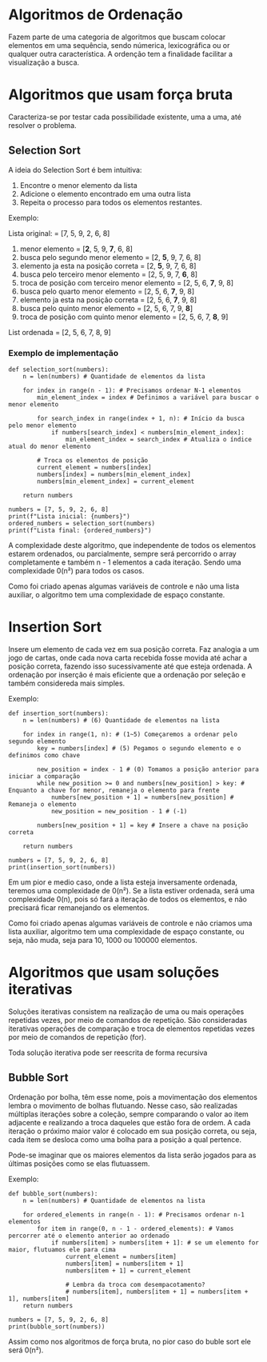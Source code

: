 # Algoritmos de Ordenação

Fazem parte de uma categoria de algoritmos que buscam colocar elementos em uma sequência, sendo númerica, lexicográfica ou or qualquer outra característica. A ordenção tem a finalidade facilitar a visualização a busca.

# Algoritmos que usam força bruta

Caracteriza-se por testar cada possibilidade existente, uma a uma, até resolver o problema.

## Selection Sort

A ideia do Selection Sort é bem intuitiva:

1. Encontre o menor elemento da lista
2. Adicione o elemento encontrado em uma outra lista
3. Repeita o processo para todos os elementos restantes.

Exemplo:

Lista original: = [7, 5, 9, 2, 6, 8]

1. menor elemento = [**2**, 5, 9, **7**, 6, 8]
2. busca pelo segundo menor elemento = [2, **5**, 9, 7, 6, 8]
2. elemento ja esta na posição correta = [2, **5**, 9, 7, 6, 8]
3. busca pelo terceiro menor elemento = [2, 5, 9, 7, **6**, 8]
3. troca de posição com terceiro menor elemento = [2, 5, 6, **7**, 9, 8]
4. busca pelo quarto menor elemento = [2, 5, 6, **7**, 9, 8]
4. elemento ja esta na posição correta = [2, 5, 6, **7**, 9, 8]
5. busca pelo quinto menor elemento = [2, 5, 6, 7, 9, **8**]
5. troca de posição com quinto menor elemento = [2, 5, 6, 7, **8**, 9]

List ordenada = [2, 5, 6, 7, 8, 9]

### Exemplo de implementação

```
def selection_sort(numbers):
    n = len(numbers) # Quantidade de elementos da lista

    for index in range(n - 1): # Precisamos ordenar N-1 elementos
        min_element_index = index # Definimos a variável para buscar o menor elemento

        for search_index in range(index + 1, n): # Início da busca pelo menor elemento
            if numbers[search_index] < numbers[min_element_index]:
                min_element_index = search_index # Atualiza o índice atual do menor elemento

        # Troca os elementos de posição
        current_element = numbers[index]
        numbers[index] = numbers[min_element_index]
        numbers[min_element_index] = current_element

    return numbers

numbers = [7, 5, 9, 2, 6, 8]
print(f"Lista inicial: {numbers}")
ordered_numbers = selection_sort(numbers)
print(f"Lista final: {ordered_numbers}")
```

A complexidade deste algoritmo, que independente de todos os elementos estarem ordenados, ou parcialmente, sempre será percorrido o array completamente e também n - 1 elementos a cada iteração. Sendo uma complexidade 0(n²) para todos os casos.

Como foi criado apenas algumas variáveis de controle e não uma lista auxiliar, o algoritmo tem uma complexidade de espaço constante.

# Insertion Sort

Insere um elemento de cada vez em sua posição correta. Faz analogia a um jogo de cartas, onde cada nova carta recebida fosse movida até achar a posição correta, fazendo isso sucessivamente até que esteja ordenada. A ordenação por inserção é mais eficiente que a ordenação por seleção e também considereda mais simples.

Exemplo:
```
def insertion_sort(numbers):
    n = len(numbers) # (6) Quantidade de elementos na lista

    for index in range(1, n): # (1~5) Começaremos a ordenar pelo segundo elemento
        key = numbers[index] # (5) Pegamos o segundo elemento e o definimos como chave

        new_position = index - 1 # (0) Tomamos a posição anterior para iniciar a comparação
        while new_position >= 0 and numbers[new_position] > key: # Enquanto a chave for menor, remaneja o elemento para frente
            numbers[new_position + 1] = numbers[new_position] # Remaneja o elemento
            new_position = new_position - 1 # (-1)

        numbers[new_position + 1] = key # Insere a chave na posição correta

    return numbers

numbers = [7, 5, 9, 2, 6, 8]
print(insertion_sort(numbers))
```

Em um pior e medio caso, onde a lista esteja inversamente ordenada, teremos uma complexidade de 0(n²). Se a lista estiver ordenada, será uma complexidade 0(n), pois só fará a iteração de todos os elementos, e não precisará ficar remanejando os elementos.

Como foi criado apenas algumas variáveis de controle e não criamos uma lista auxiliar, algoritmo tem uma complexidade de espaço constante, ou seja, não muda, seja para 10, 1000 ou 100000 elementos.

# Algoritmos que usam soluções iterativas

Soluções iterativas consistem na realização de uma ou mais operações repetidas vezes, por meio de comandos de repetição. São consideradas iterativas operações de comparação e troca de elementos repetidas vezes por meio de comandos de repetição (for).

Toda solução iterativa pode ser reescrita de forma recursiva

## Bubble Sort

Ordenação por bolha, têm esse nome, pois a movimentação dos elementos lembra o movimento de bolhas flutuando. Nesse caso, são realizadas múltiplas iterações sobre a coleção, sempre comparando o valor ao item adjacente e realizando a troca daqueles que estão fora de ordem. A cada iteração o próximo maior valor é colocado em sua posição correta, ou seja, cada item se desloca como uma bolha para a posição a qual pertence.

Pode-se imaginar que os maiores elementos da lista serão jogados para as últimas posições como se elas flutuassem.

Exemplo:
```
def bubble_sort(numbers):
    n = len(numbers) # Quantidade de elementos na lista

    for ordered_elements in range(n - 1): # Precisamos ordenar n-1 elementos
        for item in range(0, n - 1 - ordered_elements): # Vamos percorrer até o elemento anterior ao ordenado
            if numbers[item] > numbers[item + 1]: # se um elemento for maior, flutuamos ele para cima
                current_element = numbers[item]
                numbers[item] = numbers[item + 1]
                numbers[item + 1] = current_element
                
                # Lembra da troca com desempacotamento?
                # numbers[item], numbers[item + 1] = numbers[item + 1], numbers[item]
    return numbers

numbers = [7, 5, 9, 2, 6, 8]
print(bubble_sort(numbers))
```

Assim como nos algoritmos de força bruta, no pior caso do buble sort ele será 0(n²).